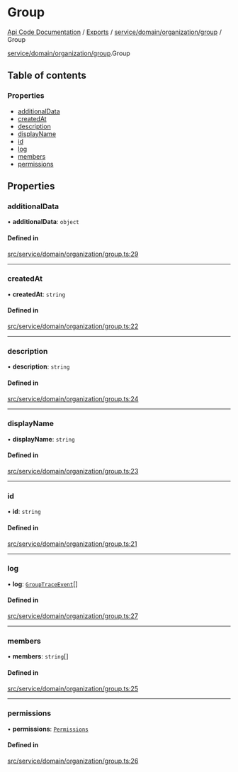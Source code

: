 # Group
[Api Code Documentation](../README.md) / [Exports](../modules.md) / [service/domain/organization/group](../modules/service_domain_organization_group.md) / Group

[service/domain/organization/group](../modules/service_domain_organization_group.md).Group

## Table of contents

### Properties

- [additionalData](service_domain_organization_group.Group.md#additionaldata)
- [createdAt](service_domain_organization_group.Group.md#createdat)
- [description](service_domain_organization_group.Group.md#description)
- [displayName](service_domain_organization_group.Group.md#displayname)
- [id](service_domain_organization_group.Group.md#id)
- [log](service_domain_organization_group.Group.md#log)
- [members](service_domain_organization_group.Group.md#members)
- [permissions](service_domain_organization_group.Group.md#permissions)

## Properties

### additionalData

• **additionalData**: `object`

#### Defined in

[src/service/domain/organization/group.ts:29](https://github.com/openkfw/TruBudget/blob/c993c60c/api/src/service/domain/organization/group.ts#L29)

___

### createdAt

• **createdAt**: `string`

#### Defined in

[src/service/domain/organization/group.ts:22](https://github.com/openkfw/TruBudget/blob/c993c60c/api/src/service/domain/organization/group.ts#L22)

___

### description

• **description**: `string`

#### Defined in

[src/service/domain/organization/group.ts:24](https://github.com/openkfw/TruBudget/blob/c993c60c/api/src/service/domain/organization/group.ts#L24)

___

### displayName

• **displayName**: `string`

#### Defined in

[src/service/domain/organization/group.ts:23](https://github.com/openkfw/TruBudget/blob/c993c60c/api/src/service/domain/organization/group.ts#L23)

___

### id

• **id**: `string`

#### Defined in

[src/service/domain/organization/group.ts:21](https://github.com/openkfw/TruBudget/blob/c993c60c/api/src/service/domain/organization/group.ts#L21)

___

### log

• **log**: [`GroupTraceEvent`](service_domain_organization_group_trace_event.GroupTraceEvent.md)[]

#### Defined in

[src/service/domain/organization/group.ts:27](https://github.com/openkfw/TruBudget/blob/c993c60c/api/src/service/domain/organization/group.ts#L27)

___

### members

• **members**: `string`[]

#### Defined in

[src/service/domain/organization/group.ts:25](https://github.com/openkfw/TruBudget/blob/c993c60c/api/src/service/domain/organization/group.ts#L25)

___

### permissions

• **permissions**: [`Permissions`](../modules/service_domain_permissions.md#permissions)

#### Defined in

[src/service/domain/organization/group.ts:26](https://github.com/openkfw/TruBudget/blob/c993c60c/api/src/service/domain/organization/group.ts#L26)
